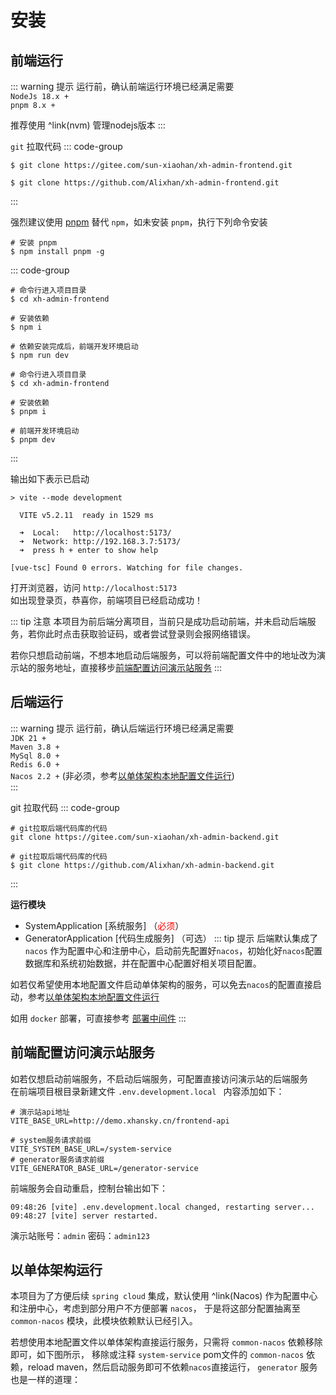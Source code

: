---
---
<script setup>
const previewSrcList = ["/image/img_8.png"];
</script>
# 安装
## 前端运行
::: warning 提示
运行前，确认前端运行环境已经满足需要<br>
`NodeJs 18.x +` <br>
`pnpm 8.x +`

推荐使用 ^link(nvm) 管理nodejs版本
:::

`git` 拉取代码
::: code-group
```shell [gitee]
$ git clone https://gitee.com/sun-xiaohan/xh-admin-frontend.git
```
```shell [github]
$ git clone https://github.com/Alixhan/xh-admin-frontend.git
```
:::


强烈建议使用 [pnpm](https://pnpm.io/) 替代 `npm`，如未安装 `pnpm`，执行下列命令安装
```shell
# 安装 pnpm
$ npm install pnpm -g
```

::: code-group
```shell [npm]
# 命令行进入项目目录
$ cd xh-admin-frontend

# 安装依赖
$ npm i

# 依赖安装完成后，前端开发环境启动
$ npm run dev
```
```shell [pnpm]
# 命令行进入项目目录
$ cd xh-admin-frontend

# 安装依赖
$ pnpm i

# 前端开发环境启动
$ pnpm dev
```
:::

输出如下表示已启动
```console
> vite --mode development

  VITE v5.2.11  ready in 1529 ms

  ➜  Local:   http://localhost:5173/
  ➜  Network: http://192.168.3.7:5173/
  ➜  press h + enter to show help

[vue-tsc] Found 0 errors. Watching for file changes.

```
打开浏览器，访问 `http://localhost:5173` <br>
如出现登录页，恭喜你，前端项目已经启动成功！


::: tip 注意
本项目为前后端分离项目，当前只是成功启动前端，并未启动后端服务，若你此时点击获取验证码，或者尝试登录则会报网络错误。

若你只想启动前端，不想本地启动后端服务，可以将前端配置文件中的地址改为演示站的服务地址，直接移步[前端配置访问演示站服务](#前端配置访问演示站服务)
:::

## 后端运行

::: warning 提示
运行前，确认后端运行环境已经满足需要<br>
`JDK 21 +` <br>
`Maven 3.8 +` <br>
`MySql 8.0 +` <br>
`Redis 6.0 +` <br>
`Nacos 2.2 +` (非必须，参考[以单体架构本地配置文件运行](#以单体架构运行))<br>
:::

git 拉取代码
::: code-group
```shell [gitee]
# git拉取后端代码库的代码
git clone https://gitee.com/sun-xiaohan/xh-admin-backend.git
```
```shell [github]
# git拉取后端代码库的代码
$ git clone https://github.com/Alixhan/xh-admin-backend.git
```
:::

**运行模块**

- SystemApplication [系统服务] （<font color=Red>必须</font>）
- GeneratorApplication [代码生成服务] （可选）
::: tip 提示
后端默认集成了 `nacos` 作为配置中心和注册中心，启动前先配置好`nacos`，初始化好`nacos`配置数据库和系统初始数据，并在配置中心配置好相关项目配置。
  
如若仅希望使用本地配置文件启动单体架构的服务，可以免去`nacos`的配置直接启动，参考[以单体架构本地配置文件运行](#以单体架构运行)

如用 `docker` 部署，可直接参考 [部署中间件](/guide/deploy/middleware)
:::

## 前端配置访问演示站服务
如若仅想启动前端服务，不启动后端服务，可配置直接访问演示站的后端服务 <br>
在前端项目根目录新建文件 `.env.development.local `
内容添加如下：
```
# 演示站api地址
VITE_BASE_URL=http://demo.xhansky.cn/frontend-api

# system服务请求前缀
VITE_SYSTEM_BASE_URL=/system-service
# generator服务请求前缀
VITE_GENERATOR_BASE_URL=/generator-service
```

前端服务会自动重启，控制台输出如下：
```console
09:48:26 [vite] .env.development.local changed, restarting server...
09:48:27 [vite] server restarted.
```
演示站账号：`admin` 密码：`admin123`

## 以单体架构运行
本项目为了方便后续 `spring cloud` 集成，默认使用 ^link(Nacos) 作为配置中心和注册中心，考虑到部分用户不方便部署 `nacos`，
于是将这部分配置抽离至 `common-nacos` 模块，此模块依赖默认已经引入。

若想使用本地配置文件以单体架构直接运行服务，只需将 `common-nacos` 依赖移除即可，如下图所示，
移除或注释 `system-service` pom文件的 `common-nacos` 依赖，reload maven，然后启动服务即可不依赖`nacos`直接运行， `generator` 服务也是一样的道理：
<el-image style="width: 100%;" :src="previewSrcList[0]" :preview-src-list="previewSrcList" fit="cover" :initial-index="0" alt="" />
